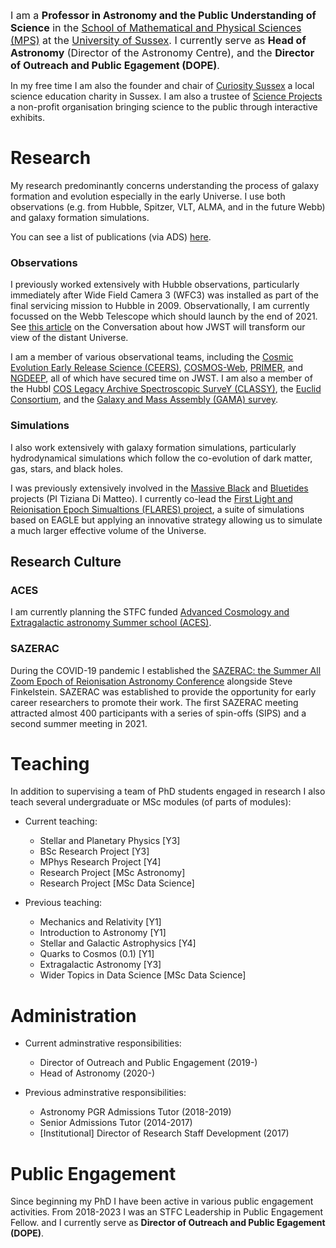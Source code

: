 <font size=3>I am a **Professor in Astronomy and the Public Understanding of Science** in the [School of Mathematical and Physical Sciences (MPS)]() at the [University of Sussex](). I currently serve as **Head of Astronomy** (Director of the Astronomy Centre), and the **Director of Outreach and Public Egagement (DOPE)**.</font>

In my free time I am also the founder and chair of [Curiosity Sussex](https://curiositysussex.org.uk) a local science education charity in Sussex. I am also a trustee of [Science Projects](https://science-projects.org) a non-profit organisation bringing science to the public through interactive exhibits.

# Research

My research predominantly concerns understanding the process of galaxy formation and evolution especially in the early Universe. I use both observations (e.g. from Hubble, Spitzer, VLT, ALMA, and in the future Webb) and galaxy formation simulations.

You can see a list of publications (via ADS) [here](https://ui.adsabs.harvard.edu/public-libraries/_a0G9KxeTUCeQl9UVDKCXw).

### Observations

I previously worked extensively with Hubble observations, particularly immediately after Wide Field Camera 3 (WFC3) was installed as part of the final servicing mission to Hubble in 2009. Observationally, I am currently focussed on the Webb Telescope which should launch by the end of 2021. See [this article](https://theconversation.com/how-hubbles-successor-will-give-us-a-glimpse-into-the-very-first-galaxies-45970) on the Conversation about how JWST will transform our view of the distant Universe.

I am a member of various observational teams, including the [Cosmic Evolution Early Release Science (CEERS)](), [COSMOS-Web](), [PRIMER](), and [NGDEEP](), all of which have secured time on JWST. I am also a member of the Hubbl [COS Legacy Archive Spectroscopic SurveY (CLASSY)](https://www.danielleaberg.com/classy), the [Euclid Consortium](), and the [Galaxy and Mass Assembly (GAMA) survey]().

### Simulations

I also work extensively with galaxy formation simulations, particularly hydrodynamical simulations which follow the co-evolution of dark matter, gas, stars, and black holes.

I was previously extensively involved in the [Massive Black]() and [Bluetides](http://bluetides-project.org") projects (PI Tiziana Di Matteo). I currently co-lead the [First Light and Reionisation Epoch Simualtions (FLARES) project](https://flaresimulations.github.io), a suite of simulations based on EAGLE but applying an innovative strategy allowing us to simulate a much larger effective volume of the Universe.

## Research Culture

### ACES

I am currently planning the STFC funded [Advanced Cosmology and Extragalactic astronomy Summer school (ACES)](www.stephenmwilkins.co.uk/aces). 

### SAZERAC

During the COVID-19 pandemic I established the [SAZERAC: the Summer All Zoom Epoch of Reionisation Astronomy Conference](http://sazerac-conference.org) alongside Steve Finkelstein. SAZERAC was established to provide the opportunity for early career researchers to promote their work. The first SAZERAC meeting attracted almost 400 participants with a series of spin-offs (SIPS) and a second summer meeting in 2021.

# Teaching

In addition to supervising a team of PhD students engaged in research I also teach several undergraduate or MSc modules (of parts of modules):

- Current teaching:
    - Stellar and Planetary Physics [Y3]
    - BSc Research Project [Y3]
    - MPhys Research Project [Y4]
    - Research Project [MSc Astronomy]
    - Research Project [MSc Data Science]

- Previous teaching:
    - Mechanics and Relativity [Y1]
    - Introduction to Astronomy [Y1]
    - Stellar and Galactic Astrophysics [Y4]
    - Quarks to Cosmos (0.1) [Y1]
    - Extragalactic Astronomy [Y3]
    - Wider Topics in Data Science [MSc Data Science]

# Administration

- Current adminstrative responsibilities:
    - Director of Outreach and Public Engagement (2019-)
    - Head of Astronomy (2020-)

- Previous adminstrative responsibilities:
    - Astronomy PGR Admissions Tutor (2018-2019)
    - Senior Admissions Tutor (2014-2017)
    - [Institutional] Director of Research Staff Development (2017)


# Public Engagement

Since beginning my PhD I have been active in various public engagement activities. From 2018-2023 I was an STFC Leadership in Public Engagement Fellow. and I currently serve as **Director of Outreach and Public Egagement (DOPE)**.
